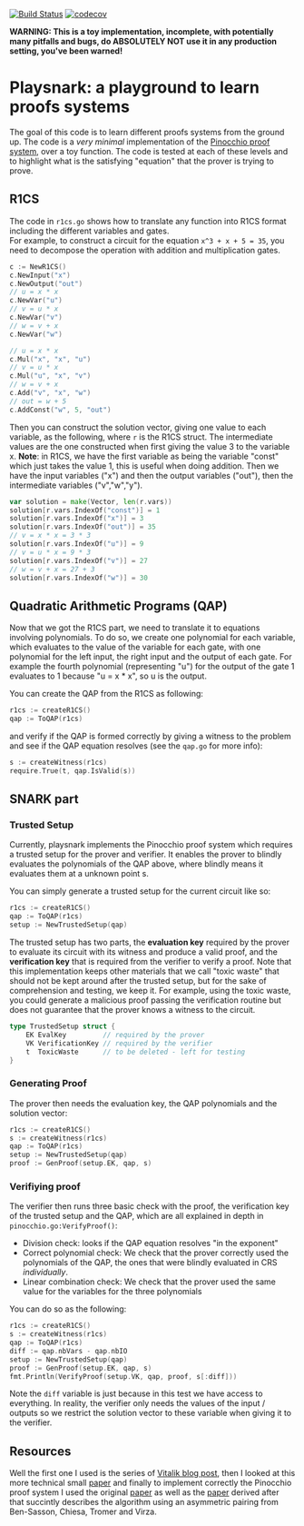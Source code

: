 [![Build Status](https://travis-ci.com/nikkolasg/playsnark.svg?branch=master)](https://travis-ci.com/nikkolasg/playsnark)
[![codecov](https://codecov.io/gh/nikkolasg/playsnark/branch/master/graph/badge.svg?token=F29VQZ22KO)](undefined)

**WARNING: This is a toy implementation, incomplete, with potentially many pitfalls and bugs, do ABSOLUTELY NOT use it in any production setting, you've been warned!**

# Playsnark: a playground to learn proofs systems

The goal of this code is to learn different proofs systems from the
ground up. The code is a _very minimal_ implementation of the [Pinocchio proof
system](https://eprint.iacr.org/2013/879.pdf), over a toy function. 
The code is tested at each of these levels and to highlight what is the
satisfying "equation" that the prover is trying to prove.

## R1CS

The code in `r1cs.go` shows how to translate any function into R1CS format including the 
different variables and gates.  
For example, to construct a circuit for the equation `x^3 + x + 5 = 35`, you
need to decompose the operation with addition and multiplication gates.
```go
c := NewR1CS()
c.NewInput("x")
c.NewOutput("out")
// u = x * x
c.NewVar("u")
// v = u * x
c.NewVar("v")
// w = v + x
c.NewVar("w")

// u = x * x
c.Mul("x", "x", "u")
// v = u * x
c.Mul("u", "x", "v")
// w = v + x
c.Add("v", "x", "w")
// out = w + 5
c.AddConst("w", 5, "out")
```

Then you can construct the solution vector, giving one value to each variable,
as the following, where `r` is the R1CS struct. The intermediate values are the
one constructed when first giving the value 3 to the variable x.
**Note**: in R1CS, we have the first variable as being the variable "const"
which just takes the value 1, this is useful when doing addition. Then we have
the input variables ("x") and then the output variables ("out"), then the
intermediate variables ("v","w","y").
```go
var solution = make(Vector, len(r.vars))
solution[r.vars.IndexOf("const")] = 1
solution[r.vars.IndexOf("x")] = 3
solution[r.vars.IndexOf("out")] = 35
// v = x * x = 3 * 3
solution[r.vars.IndexOf("u")] = 9
// v = u * x = 9 * 3
solution[r.vars.IndexOf("v")] = 27
// w = v + x = 27 + 3
solution[r.vars.IndexOf("w")] = 30
```

## Quadratic Arithmetic Programs (QAP)

Now that we got the R1CS part, we need to translate it to equations involving
polynomials. To do so, we create one polynomial for each variable, which
evaluates to the value of the variable for each gate, with one polynomial for
the left input, the right input and the output of each gate. For example the fourth
polynomial (representing "u") for the output of the gate 1 evaluates to 1
because "u = x * x", so u is the output.

You can create the QAP from the R1CS as following:
```go
r1cs := createR1CS()
qap := ToQAP(r1cs)
```
and verify if the QAP is formed correctly by giving a witness to the problem and
see if the QAP equation resolves (see the `qap.go` for more info):
```go
s := createWitness(r1cs)
require.True(t, qap.IsValid(s))
```

## SNARK part

### Trusted Setup

Currently, playsnark implements the Pinocchio proof system which requires a
trusted setup for the prover and verifier. It enables the prover to blindly
evaluates the polynomials of the QAP above, where blindly means it evaluates
them at a unknown point s.

You can simply generate a trusted setup for the current circuit like so:
```go
r1cs := createR1CS()
qap := ToQAP(r1cs)
setup := NewTrustedSetup(qap)
```

The trusted setup has two parts, the **evaluation key** required by the prover
to evaluate its circuit with its witness and produce a valid proof, and the
**verification key** that is required from the verifier to verify a proof.
Note that this implementation keeps other materials that we call "toxic waste"
that should not be kept around after the trusted setup, but for the sake of
comprehension and testing, we keep it. For example, using the toxic waste, you
could generate a malicious proof passing the verification routine but does not
guarantee that the prover knows a witness to the circuit.
```go
type TrustedSetup struct {
	EK EvalKey         // required by the prover
	VK VerificationKey // required by the verifier
	t  ToxicWaste      // to be deleted - left for testing
}
```

### Generating Proof

The prover then needs the evaluation key, the QAP polynomials and the solution
vector:
```go
r1cs := createR1CS()
s := createWitness(r1cs)
qap := ToQAP(r1cs)
setup := NewTrustedSetup(qap)
proof := GenProof(setup.EK, qap, s)

```

### Verifiying proof

The verifier then runs three basic check with the proof, the verification key of
the trusted setup and the QAP, which are all explained in depth in
`pinocchio.go:VerifyProof()`:
* Division check: looks if the QAP equation resolves "in the exponent"
* Correct polynomial check: We check that the prover correctly used the
  polynomials of the QAP, the ones that were blindly evaluated in CRS
  _individually_.
* Linear combination check: We check that the prover used the same value for the
  variables for the three polynomials 

You can do so as the following: 
```go
r1cs := createR1CS()
s := createWitness(r1cs)
qap := ToQAP(r1cs)
diff := qap.nbVars - qap.nbIO
setup := NewTrustedSetup(qap)
proof := GenProof(setup.EK, qap, s)
fmt.Println(VerifyProof(setup.VK, qap, proof, s[:diff]))
```

Note the `diff` variable is just because in this test we have access to
everything. In reality, the verifier only needs the values of the input /
outputs so we restrict the solution vector to these variable when giving it to
the verifier.


## Resources

Well the first one I used is the series of [Vitalik blog post](https://medium.com/@VitalikButerin/quadratic-arithmetic-programs-from-zero-to-hero-f6d558cea649), then I looked at this more technical small [paper](https://chriseth.github.io/notes/articles/zksnarks/zksnarks.pdf) and finally to implement correctly the Pinocchio proof system I used the original [paper](https://eprint.iacr.org/2013/879.pdf) as well as the [paper](https://eprint.iacr.org/2013/879.pdf) derived after that succintly describes the algorithm using an asymmetric pairing from Ben-Sasson, Chiesa, Tromer and Virza.
